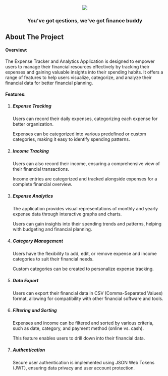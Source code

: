 <p align="center">
  <img src="https://github.com/rajat62/Finance_Buddy/assets/107788563/fe334111-f925-48f8-91d1-32cb3a15b5a3" />
</p>
<h3 align="center">You've got qestions, we've got finance buddy </h3>
<h2>About The Project</h2>
<h4>Overview:</h4>
<p>
The Expense Tracker and Analytics Application is designed to empower users to manage their financial resources effectively by tracking their expenses and gaining valuable insights into their spending habits.
It offers a range of features to help users visualize, categorize, and analyze their financial data for better financial planning.
</p>
<h4>Features:</h4>
<ol>
  <li>
    <h5>Expense Tracking</h5>
    <p>Users can record their daily expenses, categorizing each expense for better organization.</p>
    <p>Expenses can be categorized into various predefined or custom categories, making it easy to identify spending patterns.</p>
  </li>
  <li>
    <h5>Income Tracking</h5>
    <p>Users can also record their income, ensuring a comprehensive view of their financial transactions.</p>
    <p>Income entries are categorized and tracked alongside expenses for a complete financial overview.</p>
  </li>
  <li>
    <h5>Expense Analytics</h5>
    <p>The application provides visual representations of monthly and yearly expense data through interactive graphs and charts.</p>
    <p>Users can gain insights into their spending trends and patterns, helping with budgeting and financial planning.</p>
  </li>
  <li>
    <h5>Category Management</h5>
    <p>Users have the flexibility to add, edit, or remove expense and income categories to suit their financial needs.</p>
    <p>Custom categories can be created to personalize expense tracking.</p>
  </li>
  <li>
    <h5>Data Export</h5>
    <p>Users can export their financial data in CSV (Comma-Separated Values) format, allowing for compatibility with other financial software and tools.</p>
  </li>
  </li>
  <li>
    <h5>Filtering and Sorting</h5>
    <p>Expenses and income can be filtered and sorted by various criteria, such as date, category, and payment method (online vs. cash).</p>
    <p>This feature enables users to drill down into their financial data.</p>
  </li>
  <li>
    <h5>Authentication</h5>
    <p>Secure user authentication is implemented using JSON Web Tokens (JWT), ensuring data privacy and user account protection.</p>
  </li>
</ol>
